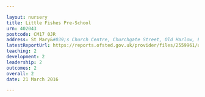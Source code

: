 ```yaml
---

layout: nursery
title: Little Fishes Pre-School
urn: 402043
postcode: CM17 0JR
address: St Mary&#039;s Church Centre, Churchgate Street, Old Harlow, Essex, CM17 0JR
latestReportUrl: https://reports.ofsted.gov.uk/provider/files/2559961/urn/402043.pdf
teaching: 2
development: 2
leadership: 2
outcomes: 2
overall: 2
date: 21 March 2016

---
```

